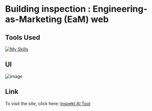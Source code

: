 # Building inspection : Engineering-as-Marketing (EaM) web

## Tools Used

[![My Skills](https://skillicons.dev/icons?i=python,javascript,html,css&theme=light)](https://skillicons.dev)


## UI

![image](https://github.com/user-attachments/assets/4ba8c3bc-b9d9-4572-9e44-cabb532f43b4)


## Link
To visit the site, click here: [Inspekt AI Tool](https://freebuildinginspection.onrender.com/)


